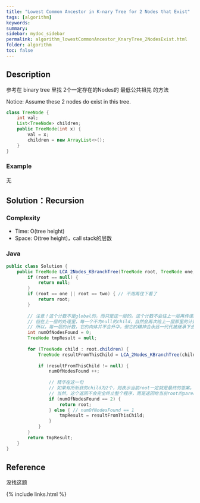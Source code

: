 ```yaml
---
title: "Lowest Common Ancestor in K-nary Tree for 2 Nodes that Exist"
tags: [algorithm]
keywords:
summary:
sidebar: mydoc_sidebar
permalink: algorithm_lowestCommonAncestor_KnaryTree_2NodesExist.html
folder: algorithm
toc: false
---
```


## Description
参考在 binary tree 里找 2个一定存在的Nodes的 最低公共祖先 的方法

Notice: Assume these 2 nodes do exist in this tree.

```java
class TreeNode {
    int val;
    List<TreeNode> children;
    public TreeNode(int x) { 
        val = x; 
        children = new ArrayList<>();
    }
}
```

### Example
无

## Solution：Recursion

### Complexity
* Time: O(tree height)
* Space: O(tree height)，call stack的层数

### Java
```java
public class Solution {
    public TreeNode LCA_2Nodes_KBranchTree(TreeNode root, TreeNode one, TreeNode two) {
        if (root == null) {
            return null;
        }
        if (root == one || root == two) { // 不用再往下看了
            return root;
        }
    
        // 注意！这个计数不是global的，而只是这一层的。这个计数不会往上一层再传递。
        // 但在上一层的处理里，每一个不为null的child，自然会再次给上一层那里的计数+1，
        // 所以，每一层的计数，它的肉体并不会升华，但它的精神会永远一代代被继承下去！兽人永不为奴！
        int numOfNodesFound = 0;
        TreeNode tmpResult = null;
        
        for (TreeNode child : root.children) {
            TreeNode resultFromThisChild = LCA_2Nodes_KBranchTree(child, one, two);
            
            if (resultFromThisChild != null) {
                numOfNodesFound ++;
            
                // 精华在这一句
                // 如果有所斩获的child为2个，则表示当前root一定就是最终的答案。返回它就可以了
                // 当然，这个返回不会完全终止整个程序，而是返回给当前root的parent，然后逐层往上返，一直到整个树的root
                if (numOfNodesFound == 2) {
                    return root;
                } else { // numOfNodesFound == 1
                    tmpResult = resultFromThisChild;
                } 
            }
        }
        return tmpResult;
    }
}
```

## Reference
没找这题

{% include links.html %}
